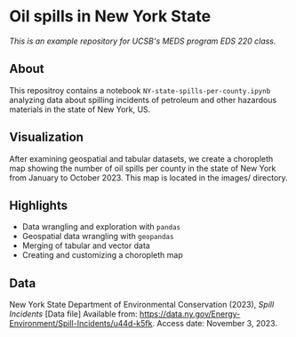 # Oil spills in New York State
*This is an example repository for UCSB's MEDS program EDS 220 class.*

## About
This repositroy contains a notebook `NY-state-spills-per-county.ipynb` analyzing data about spilling incidents of petroleum and other hazardous materials in the state of New York, US.

## Visualization
After examining geospatial and tabular datasets, we create a choropleth map showing the number of oil spills per county in the state of New York from January to October 2023.
This map is located in the images/ directory.

## Highlights

- Data wrangling and exploration with `pandas`
- Geospatial data wrangling with `geopandas`
- Merging of tabular and vector data
- Creating and customizing a choropleth map

## Data
New York State Department of Environmental Conservation (2023), *Spill Incidents* [Data file] Available from: https://data.ny.gov/Energy-Environment/Spill-Incidents/u44d-k5fk. Access date: November 3, 2023.




